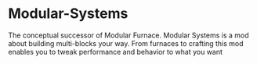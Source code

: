 Modular-Systems
===============

The conceptual successor of Modular Furnace. Modular Systems is a mod about building multi-blocks your way. From furnaces to crafting this mod enables you to tweak performance and behavior to what you want
